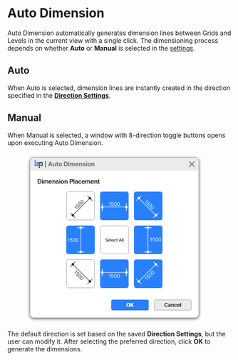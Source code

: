 # Auto Dimension

Auto Dimension automatically generates dimension lines between Grids and Levels in the current view with a single click. The dimensioning process depends on whether **Auto** or **Manual** is selected in the [settings](settings-dimensions.md).

## **Auto**

When Auto is selected, dimension lines are instantly created in the direction specified in the [**Direction Settings**](settings-dimensions.md#direction-settings).



## **Manual**

When Manual is selected, a window with 8-direction toggle buttons opens upon executing Auto Dimension.&#x20;

<figure><img src="../../.gitbook/assets/image (4) (1) (1).png" alt=""><figcaption></figcaption></figure>

The default direction is set based on the saved **Direction Settings**, but the user can modify it. After selecting the preferred direction, click **OK** to generate the dimensions.
